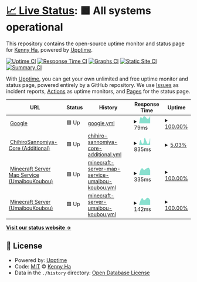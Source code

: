 # [📈 Live Status](https://up.kinokonoko.io): <!--live status--> **🟩 All systems operational**

This repository contains the open-source uptime monitor and status page for [Kenny Ha](kinokonoko.io), powered by [Upptime](https://github.com/upptime/upptime).

[![Uptime CI](https://github.com/altkennyh2l/upptime/workflows/Uptime%20CI/badge.svg)](https://github.com/altkennyh2l/upptime/actions?query=workflow%3A%22Uptime+CI%22)
[![Response Time CI](https://github.com/altkennyh2l/upptime/workflows/Response%20Time%20CI/badge.svg)](https://github.com/altkennyh2l/upptime/actions?query=workflow%3A%22Response+Time+CI%22)
[![Graphs CI](https://github.com/altkennyh2l/upptime/workflows/Graphs%20CI/badge.svg)](https://github.com/altkennyh2l/upptime/actions?query=workflow%3A%22Graphs+CI%22)
[![Static Site CI](https://github.com/altkennyh2l/upptime/workflows/Static%20Site%20CI/badge.svg)](https://github.com/altkennyh2l/upptime/actions?query=workflow%3A%22Static+Site+CI%22)
[![Summary CI](https://github.com/altkennyh2l/upptime/workflows/Summary%20CI/badge.svg)](https://github.com/altkennyh2l/upptime/actions?query=workflow%3A%22Summary+CI%22)

With [Upptime](https://upptime.js.org), you can get your own unlimited and free uptime monitor and status page, powered entirely by a GitHub repository. We use [Issues](https://github.com/altkennyh2l/upptime/issues) as incident reports, [Actions](https://github.com/altkennyh2l/upptime/actions) as uptime monitors, and [Pages](https://up.kinokonoko.io) for the status page.

<!--start: status pages-->
<!-- This summary is generated by Upptime (https://github.com/upptime/upptime) -->
<!-- Do not edit this manually, your changes will be overwritten -->
<!-- prettier-ignore -->
| URL | Status | History | Response Time | Uptime |
| --- | ------ | ------- | ------------- | ------ |
| <img alt="" src="https://favicons.githubusercontent.com/www.google.com" height="13"> [Google](https://www.google.com) | 🟩 Up | [google.yml](https://github.com/altkennyh2l/upptime/commits/HEAD/history/google.yml) | <details><summary><img alt="Response time graph" src="./graphs/google/response-time-week.png" height="20"> 79ms</summary><br><a href="https://up.kinokonoko.io/history/google"><img alt="Response time 106" src="https://img.shields.io/endpoint?url=https%3A%2F%2Fraw.githubusercontent.com%2Faltkennyh2l%2Fupptime%2FHEAD%2Fapi%2Fgoogle%2Fresponse-time.json"></a><br><a href="https://up.kinokonoko.io/history/google"><img alt="24-hour response time 128" src="https://img.shields.io/endpoint?url=https%3A%2F%2Fraw.githubusercontent.com%2Faltkennyh2l%2Fupptime%2FHEAD%2Fapi%2Fgoogle%2Fresponse-time-day.json"></a><br><a href="https://up.kinokonoko.io/history/google"><img alt="7-day response time 79" src="https://img.shields.io/endpoint?url=https%3A%2F%2Fraw.githubusercontent.com%2Faltkennyh2l%2Fupptime%2FHEAD%2Fapi%2Fgoogle%2Fresponse-time-week.json"></a><br><a href="https://up.kinokonoko.io/history/google"><img alt="30-day response time 91" src="https://img.shields.io/endpoint?url=https%3A%2F%2Fraw.githubusercontent.com%2Faltkennyh2l%2Fupptime%2FHEAD%2Fapi%2Fgoogle%2Fresponse-time-month.json"></a><br><a href="https://up.kinokonoko.io/history/google"><img alt="1-year response time 106" src="https://img.shields.io/endpoint?url=https%3A%2F%2Fraw.githubusercontent.com%2Faltkennyh2l%2Fupptime%2FHEAD%2Fapi%2Fgoogle%2Fresponse-time-year.json"></a></details> | <details><summary><a href="https://up.kinokonoko.io/history/google">100.00%</a></summary><a href="https://up.kinokonoko.io/history/google"><img alt="All-time uptime 100.00%" src="https://img.shields.io/endpoint?url=https%3A%2F%2Fraw.githubusercontent.com%2Faltkennyh2l%2Fupptime%2FHEAD%2Fapi%2Fgoogle%2Fuptime.json"></a><br><a href="https://up.kinokonoko.io/history/google"><img alt="24-hour uptime 100.00%" src="https://img.shields.io/endpoint?url=https%3A%2F%2Fraw.githubusercontent.com%2Faltkennyh2l%2Fupptime%2FHEAD%2Fapi%2Fgoogle%2Fuptime-day.json"></a><br><a href="https://up.kinokonoko.io/history/google"><img alt="7-day uptime 100.00%" src="https://img.shields.io/endpoint?url=https%3A%2F%2Fraw.githubusercontent.com%2Faltkennyh2l%2Fupptime%2FHEAD%2Fapi%2Fgoogle%2Fuptime-week.json"></a><br><a href="https://up.kinokonoko.io/history/google"><img alt="30-day uptime 100.00%" src="https://img.shields.io/endpoint?url=https%3A%2F%2Fraw.githubusercontent.com%2Faltkennyh2l%2Fupptime%2FHEAD%2Fapi%2Fgoogle%2Fuptime-month.json"></a><br><a href="https://up.kinokonoko.io/history/google"><img alt="1-year uptime 100.00%" src="https://img.shields.io/endpoint?url=https%3A%2F%2Fraw.githubusercontent.com%2Faltkennyh2l%2Fupptime%2FHEAD%2Fapi%2Fgoogle%2Fuptime-year.json"></a></details>
| <img alt="" src="https://favicons.githubusercontent.com/cs-webhook.herokuapp.com" height="13"> [ChihiroSannomiya-Core (Additional)](https://cs-webhook.herokuapp.com/) | 🟩 Up | [chihiro-sannomiya-core-additional.yml](https://github.com/altkennyh2l/upptime/commits/HEAD/history/chihiro-sannomiya-core-additional.yml) | <details><summary><img alt="Response time graph" src="./graphs/chihiro-sannomiya-core-additional/response-time-week.png" height="20"> 835ms</summary><br><a href="https://up.kinokonoko.io/history/chihiro-sannomiya-core-additional"><img alt="Response time 533" src="https://img.shields.io/endpoint?url=https%3A%2F%2Fraw.githubusercontent.com%2Faltkennyh2l%2Fupptime%2FHEAD%2Fapi%2Fchihiro-sannomiya-core-additional%2Fresponse-time.json"></a><br><a href="https://up.kinokonoko.io/history/chihiro-sannomiya-core-additional"><img alt="24-hour response time 3184" src="https://img.shields.io/endpoint?url=https%3A%2F%2Fraw.githubusercontent.com%2Faltkennyh2l%2Fupptime%2FHEAD%2Fapi%2Fchihiro-sannomiya-core-additional%2Fresponse-time-day.json"></a><br><a href="https://up.kinokonoko.io/history/chihiro-sannomiya-core-additional"><img alt="7-day response time 835" src="https://img.shields.io/endpoint?url=https%3A%2F%2Fraw.githubusercontent.com%2Faltkennyh2l%2Fupptime%2FHEAD%2Fapi%2Fchihiro-sannomiya-core-additional%2Fresponse-time-week.json"></a><br><a href="https://up.kinokonoko.io/history/chihiro-sannomiya-core-additional"><img alt="30-day response time 361" src="https://img.shields.io/endpoint?url=https%3A%2F%2Fraw.githubusercontent.com%2Faltkennyh2l%2Fupptime%2FHEAD%2Fapi%2Fchihiro-sannomiya-core-additional%2Fresponse-time-month.json"></a><br><a href="https://up.kinokonoko.io/history/chihiro-sannomiya-core-additional"><img alt="1-year response time 533" src="https://img.shields.io/endpoint?url=https%3A%2F%2Fraw.githubusercontent.com%2Faltkennyh2l%2Fupptime%2FHEAD%2Fapi%2Fchihiro-sannomiya-core-additional%2Fresponse-time-year.json"></a></details> | <details><summary><a href="https://up.kinokonoko.io/history/chihiro-sannomiya-core-additional">5.03%</a></summary><a href="https://up.kinokonoko.io/history/chihiro-sannomiya-core-additional"><img alt="All-time uptime 79.40%" src="https://img.shields.io/endpoint?url=https%3A%2F%2Fraw.githubusercontent.com%2Faltkennyh2l%2Fupptime%2FHEAD%2Fapi%2Fchihiro-sannomiya-core-additional%2Fuptime.json"></a><br><a href="https://up.kinokonoko.io/history/chihiro-sannomiya-core-additional"><img alt="24-hour uptime 9.46%" src="https://img.shields.io/endpoint?url=https%3A%2F%2Fraw.githubusercontent.com%2Faltkennyh2l%2Fupptime%2FHEAD%2Fapi%2Fchihiro-sannomiya-core-additional%2Fuptime-day.json"></a><br><a href="https://up.kinokonoko.io/history/chihiro-sannomiya-core-additional"><img alt="7-day uptime 5.03%" src="https://img.shields.io/endpoint?url=https%3A%2F%2Fraw.githubusercontent.com%2Faltkennyh2l%2Fupptime%2FHEAD%2Fapi%2Fchihiro-sannomiya-core-additional%2Fuptime-week.json"></a><br><a href="https://up.kinokonoko.io/history/chihiro-sannomiya-core-additional"><img alt="30-day uptime 78.15%" src="https://img.shields.io/endpoint?url=https%3A%2F%2Fraw.githubusercontent.com%2Faltkennyh2l%2Fupptime%2FHEAD%2Fapi%2Fchihiro-sannomiya-core-additional%2Fuptime-month.json"></a><br><a href="https://up.kinokonoko.io/history/chihiro-sannomiya-core-additional"><img alt="1-year uptime 79.40%" src="https://img.shields.io/endpoint?url=https%3A%2F%2Fraw.githubusercontent.com%2Faltkennyh2l%2Fupptime%2FHEAD%2Fapi%2Fchihiro-sannomiya-core-additional%2Fuptime-year.json"></a></details>
| <img alt="" src="https://favicons.githubusercontent.com/mc.komattamode.com" height="13"> [Minecraft Server Map Service (UmaibouKoubou)](http://mc.komattamode.com:33010/) | 🟩 Up | [minecraft-server-map-service-umaibou-koubou.yml](https://github.com/altkennyh2l/upptime/commits/HEAD/history/minecraft-server-map-service-umaibou-koubou.yml) | <details><summary><img alt="Response time graph" src="./graphs/minecraft-server-map-service-umaibou-koubou/response-time-week.png" height="20"> 335ms</summary><br><a href="https://up.kinokonoko.io/history/minecraft-server-map-service-umaibou-koubou"><img alt="Response time 326" src="https://img.shields.io/endpoint?url=https%3A%2F%2Fraw.githubusercontent.com%2Faltkennyh2l%2Fupptime%2FHEAD%2Fapi%2Fminecraft-server-map-service-umaibou-koubou%2Fresponse-time.json"></a><br><a href="https://up.kinokonoko.io/history/minecraft-server-map-service-umaibou-koubou"><img alt="24-hour response time 342" src="https://img.shields.io/endpoint?url=https%3A%2F%2Fraw.githubusercontent.com%2Faltkennyh2l%2Fupptime%2FHEAD%2Fapi%2Fminecraft-server-map-service-umaibou-koubou%2Fresponse-time-day.json"></a><br><a href="https://up.kinokonoko.io/history/minecraft-server-map-service-umaibou-koubou"><img alt="7-day response time 335" src="https://img.shields.io/endpoint?url=https%3A%2F%2Fraw.githubusercontent.com%2Faltkennyh2l%2Fupptime%2FHEAD%2Fapi%2Fminecraft-server-map-service-umaibou-koubou%2Fresponse-time-week.json"></a><br><a href="https://up.kinokonoko.io/history/minecraft-server-map-service-umaibou-koubou"><img alt="30-day response time 320" src="https://img.shields.io/endpoint?url=https%3A%2F%2Fraw.githubusercontent.com%2Faltkennyh2l%2Fupptime%2FHEAD%2Fapi%2Fminecraft-server-map-service-umaibou-koubou%2Fresponse-time-month.json"></a><br><a href="https://up.kinokonoko.io/history/minecraft-server-map-service-umaibou-koubou"><img alt="1-year response time 326" src="https://img.shields.io/endpoint?url=https%3A%2F%2Fraw.githubusercontent.com%2Faltkennyh2l%2Fupptime%2FHEAD%2Fapi%2Fminecraft-server-map-service-umaibou-koubou%2Fresponse-time-year.json"></a></details> | <details><summary><a href="https://up.kinokonoko.io/history/minecraft-server-map-service-umaibou-koubou">100.00%</a></summary><a href="https://up.kinokonoko.io/history/minecraft-server-map-service-umaibou-koubou"><img alt="All-time uptime 99.99%" src="https://img.shields.io/endpoint?url=https%3A%2F%2Fraw.githubusercontent.com%2Faltkennyh2l%2Fupptime%2FHEAD%2Fapi%2Fminecraft-server-map-service-umaibou-koubou%2Fuptime.json"></a><br><a href="https://up.kinokonoko.io/history/minecraft-server-map-service-umaibou-koubou"><img alt="24-hour uptime 100.00%" src="https://img.shields.io/endpoint?url=https%3A%2F%2Fraw.githubusercontent.com%2Faltkennyh2l%2Fupptime%2FHEAD%2Fapi%2Fminecraft-server-map-service-umaibou-koubou%2Fuptime-day.json"></a><br><a href="https://up.kinokonoko.io/history/minecraft-server-map-service-umaibou-koubou"><img alt="7-day uptime 100.00%" src="https://img.shields.io/endpoint?url=https%3A%2F%2Fraw.githubusercontent.com%2Faltkennyh2l%2Fupptime%2FHEAD%2Fapi%2Fminecraft-server-map-service-umaibou-koubou%2Fuptime-week.json"></a><br><a href="https://up.kinokonoko.io/history/minecraft-server-map-service-umaibou-koubou"><img alt="30-day uptime 99.96%" src="https://img.shields.io/endpoint?url=https%3A%2F%2Fraw.githubusercontent.com%2Faltkennyh2l%2Fupptime%2FHEAD%2Fapi%2Fminecraft-server-map-service-umaibou-koubou%2Fuptime-month.json"></a><br><a href="https://up.kinokonoko.io/history/minecraft-server-map-service-umaibou-koubou"><img alt="1-year uptime 99.99%" src="https://img.shields.io/endpoint?url=https%3A%2F%2Fraw.githubusercontent.com%2Faltkennyh2l%2Fupptime%2FHEAD%2Fapi%2Fminecraft-server-map-service-umaibou-koubou%2Fuptime-year.json"></a></details>
| <img alt="" src="https://favicons.githubusercontent.com/null" height="13"> [Minecraft Server (UmaibouKoubou)](mc.komattamode.com) | 🟩 Up | [minecraft-server-umaibou-koubou.yml](https://github.com/altkennyh2l/upptime/commits/HEAD/history/minecraft-server-umaibou-koubou.yml) | <details><summary><img alt="Response time graph" src="./graphs/minecraft-server-umaibou-koubou/response-time-week.png" height="20"> 142ms</summary><br><a href="https://up.kinokonoko.io/history/minecraft-server-umaibou-koubou"><img alt="Response time 137" src="https://img.shields.io/endpoint?url=https%3A%2F%2Fraw.githubusercontent.com%2Faltkennyh2l%2Fupptime%2FHEAD%2Fapi%2Fminecraft-server-umaibou-koubou%2Fresponse-time.json"></a><br><a href="https://up.kinokonoko.io/history/minecraft-server-umaibou-koubou"><img alt="24-hour response time 141" src="https://img.shields.io/endpoint?url=https%3A%2F%2Fraw.githubusercontent.com%2Faltkennyh2l%2Fupptime%2FHEAD%2Fapi%2Fminecraft-server-umaibou-koubou%2Fresponse-time-day.json"></a><br><a href="https://up.kinokonoko.io/history/minecraft-server-umaibou-koubou"><img alt="7-day response time 142" src="https://img.shields.io/endpoint?url=https%3A%2F%2Fraw.githubusercontent.com%2Faltkennyh2l%2Fupptime%2FHEAD%2Fapi%2Fminecraft-server-umaibou-koubou%2Fresponse-time-week.json"></a><br><a href="https://up.kinokonoko.io/history/minecraft-server-umaibou-koubou"><img alt="30-day response time 137" src="https://img.shields.io/endpoint?url=https%3A%2F%2Fraw.githubusercontent.com%2Faltkennyh2l%2Fupptime%2FHEAD%2Fapi%2Fminecraft-server-umaibou-koubou%2Fresponse-time-month.json"></a><br><a href="https://up.kinokonoko.io/history/minecraft-server-umaibou-koubou"><img alt="1-year response time 137" src="https://img.shields.io/endpoint?url=https%3A%2F%2Fraw.githubusercontent.com%2Faltkennyh2l%2Fupptime%2FHEAD%2Fapi%2Fminecraft-server-umaibou-koubou%2Fresponse-time-year.json"></a></details> | <details><summary><a href="https://up.kinokonoko.io/history/minecraft-server-umaibou-koubou">100.00%</a></summary><a href="https://up.kinokonoko.io/history/minecraft-server-umaibou-koubou"><img alt="All-time uptime 100.00%" src="https://img.shields.io/endpoint?url=https%3A%2F%2Fraw.githubusercontent.com%2Faltkennyh2l%2Fupptime%2FHEAD%2Fapi%2Fminecraft-server-umaibou-koubou%2Fuptime.json"></a><br><a href="https://up.kinokonoko.io/history/minecraft-server-umaibou-koubou"><img alt="24-hour uptime 100.00%" src="https://img.shields.io/endpoint?url=https%3A%2F%2Fraw.githubusercontent.com%2Faltkennyh2l%2Fupptime%2FHEAD%2Fapi%2Fminecraft-server-umaibou-koubou%2Fuptime-day.json"></a><br><a href="https://up.kinokonoko.io/history/minecraft-server-umaibou-koubou"><img alt="7-day uptime 100.00%" src="https://img.shields.io/endpoint?url=https%3A%2F%2Fraw.githubusercontent.com%2Faltkennyh2l%2Fupptime%2FHEAD%2Fapi%2Fminecraft-server-umaibou-koubou%2Fuptime-week.json"></a><br><a href="https://up.kinokonoko.io/history/minecraft-server-umaibou-koubou"><img alt="30-day uptime 100.00%" src="https://img.shields.io/endpoint?url=https%3A%2F%2Fraw.githubusercontent.com%2Faltkennyh2l%2Fupptime%2FHEAD%2Fapi%2Fminecraft-server-umaibou-koubou%2Fuptime-month.json"></a><br><a href="https://up.kinokonoko.io/history/minecraft-server-umaibou-koubou"><img alt="1-year uptime 100.00%" src="https://img.shields.io/endpoint?url=https%3A%2F%2Fraw.githubusercontent.com%2Faltkennyh2l%2Fupptime%2FHEAD%2Fapi%2Fminecraft-server-umaibou-koubou%2Fuptime-year.json"></a></details>

<!--end: status pages-->

[**Visit our status website →**](https://up.kinokonoko.io)

## 📄 License

- Powered by: [Upptime](https://github.com/upptime/upptime)
- Code: [MIT](./LICENSE) © [Kenny Ha](kinokonoko.io)
- Data in the `./history` directory: [Open Database License](https://opendatacommons.org/licenses/odbl/1-0/)
